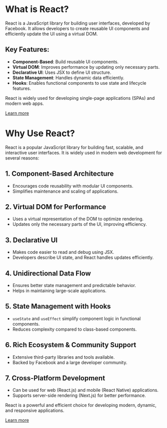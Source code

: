 # What is React?

React is a JavaScript library for building user interfaces, developed by Facebook. It allows developers to create reusable UI components and efficiently update the UI using a virtual DOM.

## Key Features:
- **Component-Based**: Build reusable UI components.
- **Virtual DOM**: Improves performance by updating only necessary parts.
- **Declarative UI**: Uses JSX to define UI structure.
- **State Management**: Handles dynamic data efficiently.
- **Hooks**: Enables functional components to use state and lifecycle features.

React is widely used for developing single-page applications (SPAs) and modern web apps.

[Learn more](https://reactjs.org/)


# Why Use React?

React is a popular JavaScript library for building fast, scalable, and interactive user interfaces. It is widely used in modern web development for several reasons:

## 1. **Component-Based Architecture**
   - Encourages code reusability with modular UI components.
   - Simplifies maintenance and scaling of applications.

## 2. **Virtual DOM for Performance**
   - Uses a virtual representation of the DOM to optimize rendering.
   - Updates only the necessary parts of the UI, improving efficiency.

## 3. **Declarative UI**
   - Makes code easier to read and debug using JSX.
   - Developers describe UI state, and React handles updates efficiently.

## 4. **Unidirectional Data Flow**
   - Ensures better state management and predictable behavior.
   - Helps in maintaining large-scale applications.

## 5. **State Management with Hooks**
   - `useState` and `useEffect` simplify component logic in functional components.
   - Reduces complexity compared to class-based components.

## 6. **Rich Ecosystem & Community Support**
   - Extensive third-party libraries and tools available.
   - Backed by Facebook and a large developer community.

## 7. **Cross-Platform Development**
   - Can be used for web (React.js) and mobile (React Native) applications.
   - Supports server-side rendering (Next.js) for better performance.

React is a powerful and efficient choice for developing modern, dynamic, and responsive applications.

[Learn more](https://reactjs.org/)
